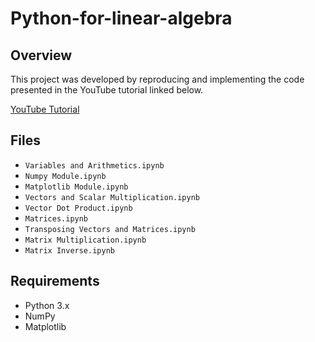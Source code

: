# Python-for-linear-algebra

## Overview
This project was developed by reproducing and implementing the code presented in the YouTube tutorial linked below.

[YouTube Tutorial](https://youtu.be/JSjWltL9-7M?si=0Gf0i9TeLjxnAmla)

## Files
- `Variables and Arithmetics.ipynb`
- `Numpy Module.ipynb`
- `Matplotlib Module.ipynb`
- `Vectors and Scalar Multiplication.ipynb`
- `Vector Dot Product.ipynb`
- `Matrices.ipynb`
- `Transposing Vectors and Matrices.ipynb`
- `Matrix Multiplication.ipynb`
- `Matrix Inverse.ipynb`

## Requirements
- Python 3.x
- NumPy
- Matplotlib
